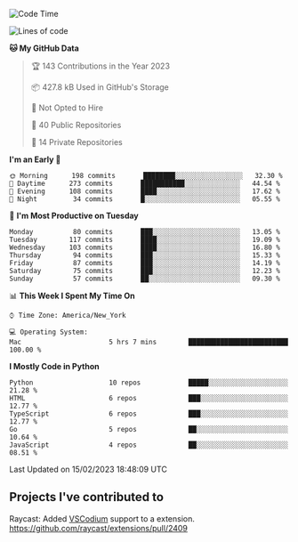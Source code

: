 <!--START_SECTION:waka-->
![Code Time](http://img.shields.io/badge/Code%20Time-243%20hrs%2038%20mins-blue)

![Lines of code](https://img.shields.io/badge/From%20Hello%20World%20I%27ve%20Written-3%20Million%20lines%20of%20code-blue)

**🐱 My GitHub Data** 

> 🏆 143 Contributions in the Year 2023
 > 
> 📦 427.8 kB Used in GitHub's Storage 
 > 
> 🚫 Not Opted to Hire
 > 
> 📜 40 Public Repositories 
 > 
> 🔑 14 Private Repositories  
 > 
**I'm an Early 🐤** 

```text
🌞 Morning      198 commits       ████████░░░░░░░░░░░░░░░░░   32.30 % 
🌆 Daytime      273 commits       ███████████░░░░░░░░░░░░░░   44.54 % 
🌃 Evening      108 commits       ████░░░░░░░░░░░░░░░░░░░░░   17.62 % 
🌙 Night         34 commits       █░░░░░░░░░░░░░░░░░░░░░░░░   05.55 % 

```
📅 **I'm Most Productive on Tuesday** 

```text
Monday          80 commits       ███░░░░░░░░░░░░░░░░░░░░░░   13.05 % 
Tuesday        117 commits       ████░░░░░░░░░░░░░░░░░░░░░   19.09 % 
Wednesday      103 commits       ████░░░░░░░░░░░░░░░░░░░░░   16.80 % 
Thursday        94 commits       ███░░░░░░░░░░░░░░░░░░░░░░   15.33 % 
Friday          87 commits       ███░░░░░░░░░░░░░░░░░░░░░░   14.19 % 
Saturday        75 commits       ███░░░░░░░░░░░░░░░░░░░░░░   12.23 % 
Sunday          57 commits       ██░░░░░░░░░░░░░░░░░░░░░░░   09.30 % 

```


📊 **This Week I Spent My Time On** 

```text
⌚︎ Time Zone: America/New_York

💻 Operating System: 
Mac                      5 hrs 7 mins        █████████████████████████   100.00 % 

```

**I Mostly Code in Python** 

```text
Python                   10 repos            █████░░░░░░░░░░░░░░░░░░░░   21.28 % 
HTML                     6 repos             ███░░░░░░░░░░░░░░░░░░░░░░   12.77 % 
TypeScript               6 repos             ███░░░░░░░░░░░░░░░░░░░░░░   12.77 % 
Go                       5 repos             ██░░░░░░░░░░░░░░░░░░░░░░░   10.64 % 
JavaScript               4 repos             ██░░░░░░░░░░░░░░░░░░░░░░░   08.51 % 

```



 Last Updated on 15/02/2023 18:48:09 UTC
<!--END_SECTION:waka-->

## Projects I've contributed to
Raycast: Added [VSCodium](https://github.com/VSCodium/vscodium) support to a extension. https://github.com/raycast/extensions/pull/2409

